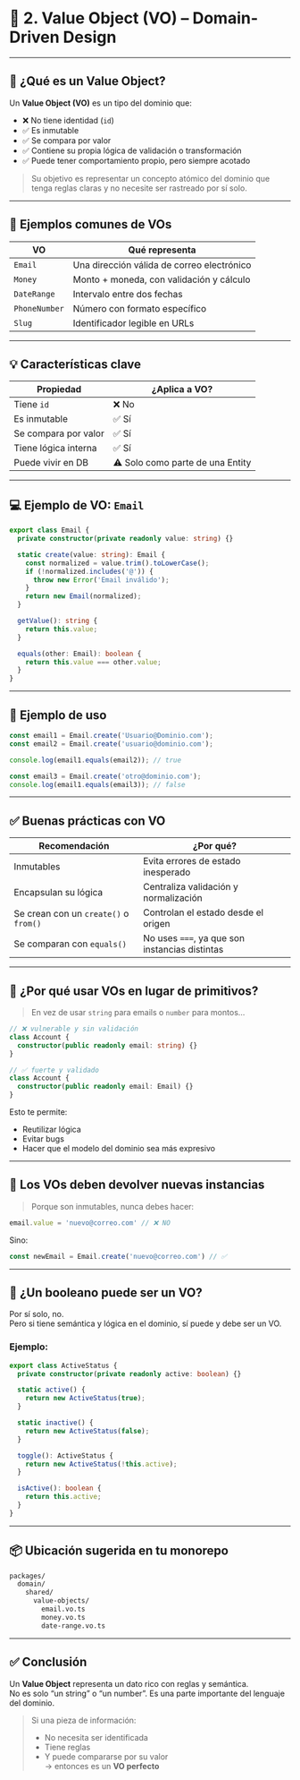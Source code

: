 # 📘 2. Value Object (VO) – Domain-Driven Design

---

## 📖 ¿Qué es un Value Object?

Un **Value Object (VO)** es un tipo del dominio que:

- ❌ No tiene identidad (`id`)
- ✅ Es inmutable
- ✅ Se compara por valor
- ✅ Contiene su propia lógica de validación o transformación
- ✅ Puede tener comportamiento propio, pero siempre acotado

> Su objetivo es representar un concepto atómico del dominio que tenga reglas claras y no necesite ser rastreado por sí solo.

---

## 🧠 Ejemplos comunes de VOs

| VO            | Qué representa               |
|---------------|------------------------------|
| `Email`       | Una dirección válida de correo electrónico |
| `Money`       | Monto + moneda, con validación y cálculo |
| `DateRange`   | Intervalo entre dos fechas   |
| `PhoneNumber` | Número con formato específico |
| `Slug`        | Identificador legible en URLs |

---

## 💡 Características clave

| Propiedad            | ¿Aplica a VO? |
|----------------------|----------------|
| Tiene `id`           | ❌ No           |
| Es inmutable         | ✅ Sí           |
| Se compara por valor | ✅ Sí           |
| Tiene lógica interna | ✅ Sí           |
| Puede vivir en DB    | ⚠️ Solo como parte de una Entity |

---

## 💻 Ejemplo de VO: `Email`

```ts
export class Email {
  private constructor(private readonly value: string) {}

  static create(value: string): Email {
    const normalized = value.trim().toLowerCase();
    if (!normalized.includes('@')) {
      throw new Error('Email inválido');
    }
    return new Email(normalized);
  }

  getValue(): string {
    return this.value;
  }

  equals(other: Email): boolean {
    return this.value === other.value;
  }
}
```

---

## 🧪 Ejemplo de uso

```ts
const email1 = Email.create('Usuario@Dominio.com');
const email2 = Email.create('usuario@dominio.com');

console.log(email1.equals(email2)); // true

const email3 = Email.create('otro@dominio.com');
console.log(email1.equals(email3)); // false
```

---

## ✅ Buenas prácticas con VO

| Recomendación                          | ¿Por qué? |
|---------------------------------------|-----------|
| Inmutables                            | Evita errores de estado inesperado |
| Encapsulan su lógica                  | Centraliza validación y normalización |
| Se crean con un `create()` o `from()` | Controlan el estado desde el origen |
| Se comparan con `equals()`            | No uses `===`, ya que son instancias distintas |

---

## 🔐 ¿Por qué usar VOs en lugar de primitivos?

> En vez de usar `string` para emails o `number` para montos…

```ts
// ❌ vulnerable y sin validación
class Account {
  constructor(public readonly email: string) {}
}

// ✅ fuerte y validado
class Account {
  constructor(public readonly email: Email) {}
}
```

Esto te permite:

- Reutilizar lógica
- Evitar bugs
- Hacer que el modelo del dominio sea más expresivo

---

## 🔁 Los VOs deben devolver **nuevas instancias**

> Porque son inmutables, nunca debes hacer:

```ts
email.value = 'nuevo@correo.com' // ❌ NO
```

Sino:

```ts
const newEmail = Email.create('nuevo@correo.com') // ✅
```

---

## 🔎 ¿Un booleano puede ser un VO?

Por sí solo, no.  
Pero si tiene semántica y lógica en el dominio, sí puede y debe ser un VO.

### Ejemplo:

```ts
export class ActiveStatus {
  private constructor(private readonly active: boolean) {}

  static active() {
    return new ActiveStatus(true);
  }

  static inactive() {
    return new ActiveStatus(false);
  }

  toggle(): ActiveStatus {
    return new ActiveStatus(!this.active);
  }

  isActive(): boolean {
    return this.active;
  }
}
```

---

## 📦 Ubicación sugerida en tu monorepo

```bash
packages/
  domain/
    shared/
      value-objects/
        email.vo.ts
        money.vo.ts
        date-range.vo.ts
```

---

## ✅ Conclusión

Un **Value Object** representa un dato rico con reglas y semántica.  
No es solo “un string” o “un number”. Es una parte importante del lenguaje del dominio.

> Si una pieza de información:
> - No necesita ser identificada
> - Tiene reglas
> - Y puede compararse por su valor  
> → entonces es un **VO perfecto**
